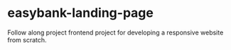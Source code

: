 # easybank-landing-page
Follow along project frontend project for developing a responsive website from scratch.
